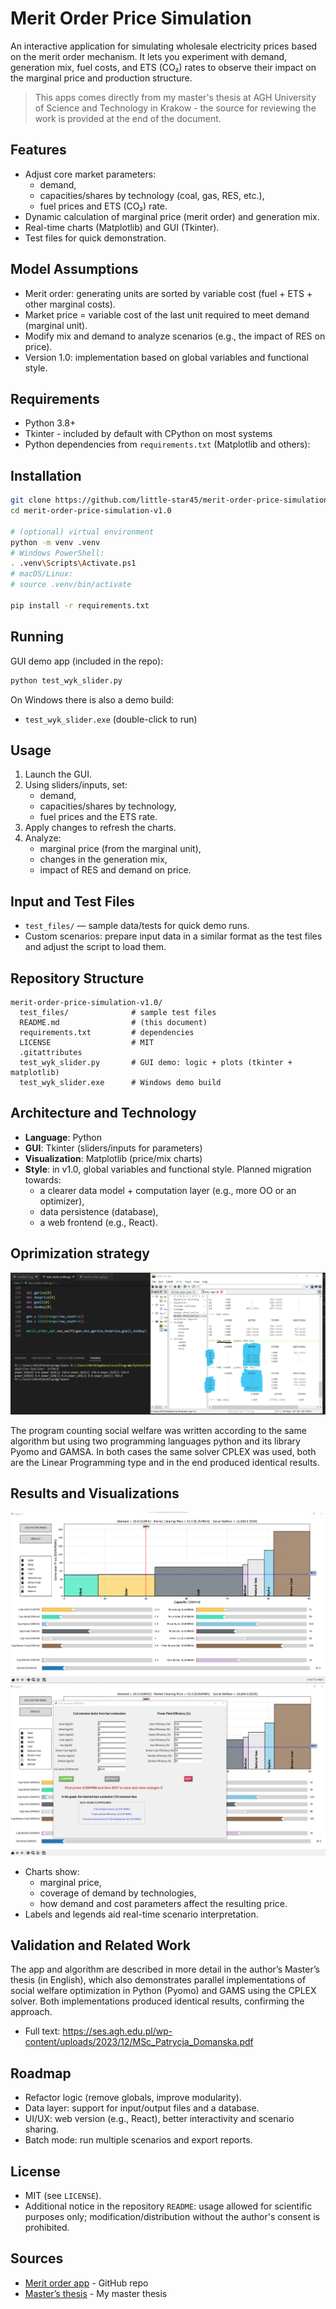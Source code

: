 # Merit Order Price Simulation

An interactive application for simulating wholesale electricity prices based on the merit order mechanism. It lets you experiment with demand, generation mix, fuel costs, and ETS (CO₂) rates to observe their impact on the marginal price and production structure.

>This apps comes directly from my master's thesis at AGH University of Science and Technology in Krakow - the source for reviewing the work is provided at the end of the document.

## Features
- Adjust core market parameters:
  - demand,
  - capacities/shares by technology (coal, gas, RES, etc.),
  - fuel prices and ETS (CO₂) rate.
- Dynamic calculation of marginal price (merit order) and generation mix.
- Real-time charts (Matplotlib) and GUI (Tkinter).
- Test files for quick demonstration.

## Model Assumptions
- Merit order: generating units are sorted by variable cost (fuel + ETS + other marginal costs).
- Market price = variable cost of the last unit required to meet demand (marginal unit).
- Modify mix and demand to analyze scenarios (e.g., the impact of RES on price).
- Version 1.0: implementation based on global variables and functional style.

## Requirements
- Python 3.8+
- Tkinter - included by default with CPython on most systems
- Python dependencies from `requirements.txt` (Matplotlib and others):

## Installation
```bash
git clone https://github.com/little-star45/merit-order-price-simulation-v1.0.git
cd merit-order-price-simulation-v1.0

# (optional) virtual environment
python -m venv .venv
# Windows PowerShell:
. .venv\Scripts\Activate.ps1
# macOS/Linux:
# source .venv/bin/activate

pip install -r requirements.txt
```

## Running
GUI demo app (included in the repo):
```bash
python test_wyk_slider.py
```

On Windows there is also a demo build:
- `test_wyk_slider.exe` (double-click to run)

## Usage
1. Launch the GUI.
2. Using sliders/inputs, set:
   - demand,
   - capacities/shares by technology,
   - fuel prices and the ETS rate.
3. Apply changes to refresh the charts.
4. Analyze:
   - marginal price (from the marginal unit),
   - changes in the generation mix,
   - impact of RES and demand on price.

## Input and Test Files
- `test_files/` — sample data/tests for quick demo runs.
- Custom scenarios: prepare input data in a similar format as the test files and adjust the script to load them.

## Repository Structure
```text
merit-order-price-simulation-v1.0/
  test_files/              # sample test files
  README.md                # (this document)
  requirements.txt         # dependencies
  LICENSE                  # MIT
  .gitattributes
  test_wyk_slider.py       # GUI demo: logic + plots (tkinter + matplotlib)
  test_wyk_slider.exe      # Windows demo build
```

## Architecture and Technology
- **Language**: Python
- **GUI**: Tkinter (sliders/inputs for parameters)
- **Visualization**: Matplotlib (price/mix charts)
- **Style**: in v1.0, global variables and functional style. Planned migration towards:
  - a clearer data model + computation layer (e.g., more OO or an optimizer),
  - data persistence (database),
  - a web frontend (e.g., React).

## Oprimization strategy
<img 
    src="/public/content/projects/merit-order-desktop/screen3.png" 
    alt="Full workflow: enter city and view weather data in the GUI" 
    class="w-full max-w-full mx-auto border-2 border-gray-600 rounded-lg"
/>

The program counting social welfare was written according to the same algorithm but using two programming languages python and its library Pyomo and GAMSA. In both cases the same solver CPLEX was used, both are the Linear Programming type and in the end produced identical results.

## Results and Visualizations
<img 
    src="/public/content/projects/merit-order-desktop/screen2.png" 
    alt="Full workflow: enter city and view weather data in the GUI" 
    class="w-full max-w-full mx-auto border-2 border-gray-600 rounded-lg"
/>
<img 
    src="/public/content/projects/merit-order-desktop/screen1.png" 
    alt="Full workflow: enter city and view weather data in the GUI" 
    class="w-full max-w-full mx-auto border-2 border-gray-600 rounded-lg"
/>
- Charts show:
  - marginal price,
  - coverage of demand by technologies,
  - how demand and cost parameters affect the resulting price.
- Labels and legends aid real-time scenario interpretation.

## Validation and Related Work
The app and algorithm are described in more detail in the author’s Master’s thesis (in English), which also demonstrates parallel implementations of social welfare optimization in Python (Pyomo) and GAMS using the CPLEX solver. Both implementations produced identical results, confirming the approach.
- Full text: https://ses.agh.edu.pl/wp-content/uploads/2023/12/MSc_Patrycja_Domanska.pdf

## Roadmap
- Refactor logic (remove globals, improve modularity).
- Data layer: support for input/output files and a database.
- UI/UX: web version (e.g., React), better interactivity and scenario sharing.
- Batch mode: run multiple scenarios and export reports.

## License
- MIT (see `LICENSE`).
- Additional notice in the repository `README`: usage allowed for scientific purposes only; modification/distribution without the author's consent is prohibited.

## Sources
- [Merit order app](https://github.com/little-star45/merit-order-price-simulation-v1.0) - GitHub repo
- [Master’s thesis](https://ses.agh.edu.pl/wp-content/uploads/2023/12/MSc_Patrycja_Domanska.pdf) - My master thesis